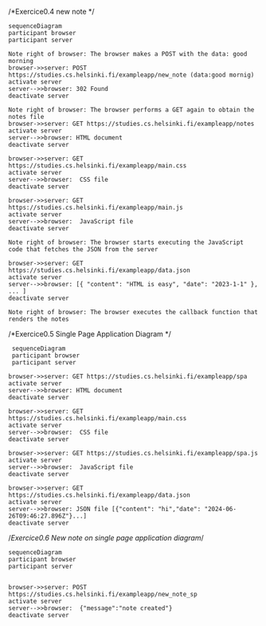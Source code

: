 /*Exercice0.4 new note */  
    
    sequenceDiagram
    participant browser
    participant server

    Note right of browser: The browser makes a POST with the data: good morning
    browser->>server: POST https://studies.cs.helsinki.fi/exampleapp/new_note (data:good mornig)
    activate server
    server-->>browser: 302 Found
    deactivate server

    Note right of browser: The browser performs a GET again to obtain the notes file
    browser->>server: GET https://studies.cs.helsinki.fi/exampleapp/notes
    activate server
    server-->>browser: HTML document
    deactivate server

    browser->>server: GET https://studies.cs.helsinki.fi/exampleapp/main.css
    activate server
    server-->>browser:  CSS file
    deactivate server

    browser->>server: GET https://studies.cs.helsinki.fi/exampleapp/main.js
    activate server
    server-->>browser:  JavaScript file
    deactivate server

    Note right of browser: The browser starts executing the JavaScript code that fetches the JSON from the server

    browser->>server: GET https://studies.cs.helsinki.fi/exampleapp/data.json
    activate server
    server-->>browser: [{ "content": "HTML is easy", "date": "2023-1-1" }, ... ]
    deactivate server

    Note right of browser: The browser executes the callback function that renders the notes
    

/*Exercice0.5 Single Page Application Diagram */  

     sequenceDiagram
     participant browser
     participant server
    
    browser->>server: GET https://studies.cs.helsinki.fi/exampleapp/spa
    activate server
    server-->>browser: HTML document
    deactivate server

    browser->>server: GET https://studies.cs.helsinki.fi/exampleapp/main.css
    activate server
    server-->>browser:  CSS file
    deactivate server

    browser->>server: GET https://studies.cs.helsinki.fi/exampleapp/spa.js
    activate server
    server-->>browser:  JavaScript file
    deactivate server

    browser->>server: GET https://studies.cs.helsinki.fi/exampleapp/data.json
    activate server
    server-->>browser: JSON file [{"content": "hi","date": "2024-06-26T09:46:27.896Z"}...]
    deactivate server

 /*Exercice0.6 New note on single page application diagram*/  

    sequenceDiagram
    participant browser
    participant server

    
    browser->>server: POST https://studies.cs.helsinki.fi/exampleapp/new_note_sp
    activate server
    server-->>browser:  {"message":"note created"}
    deactivate server


